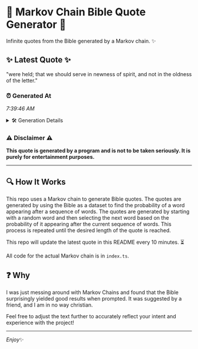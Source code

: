 # 📖 Markov Chain Bible Quote Generator 📖

Infinite quotes from the Bible generated by a Markov chain. ✨

## ✨ Latest Quote ✨
"were held; that we should serve in newness of spirit, and not in the oldness of the letter."

### ⏰ Generated At
*7:39:46 AM*

<details>
    <summary>🛠️ Generation Details</summary>
    <p>
        <strong>🌱 Seed:</strong> were<br>
        <strong>🔄 Iterations:</strong> 17<br>
        <strong>📜 Context History:</strong><br>[ were ]: held;<br>[ were, held; ]: that<br>[ were, held;, that ]: we<br>[ were, held;, that, we ]: should<br>[ were, held;, that, we, should ]: serve<br>[ were, held;, that, we, should, serve ]: in<br>[ held;, that, we, should, serve, in ]: newness<br>[ that, we, should, serve, in, newness ]: of<br>[ we, should, serve, in, newness, of ]: spirit,<br>[ should, serve, in, newness, of, spirit, ]: and<br>[ serve, in, newness, of, spirit,, and ]: not<br>[ in, newness, of, spirit,, and, not ]: in<br>[ newness, of, spirit,, and, not, in ]: the<br>[ of, spirit,, and, not, in, the ]: oldness<br>[ spirit,, and, not, in, the, oldness ]: of<br>[ and, not, in, the, oldness, of ]: the<br>[ not, in, the, oldness, of, the ]: letter.<br>
    </p>
</details>

### ⚠️ Disclaimer ⚠️
**This quote is generated by a program and is not to be taken seriously. It is purely for entertainment purposes.**

---

## 🔍 How It Works

This repo uses a Markov chain to generate Bible quotes. The quotes are generated by using the Bible as a dataset to find the probability of a word appearing after a sequence of words. The quotes are generated by starting with a random word and then selecting the next word based on the probability of it appearing after the current sequence of words. This process is repeated until the desired length of the quote is reached.

This repo will update the latest quote in this README every 10 minutes. ⏳

All code for the actual Markov chain is in `index.ts`.

## ❓ Why

I was just messing around with Markov Chains and found that the Bible surprisingly yielded good results when prompted. 
It was suggested by a friend, and I am in no way christian.

Feel free to adjust the text further to accurately reflect your intent and experience with the project!

---

*Enjoy*✨
